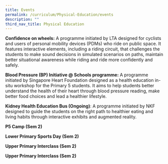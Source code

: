 ```yaml
---
title: Events
permalink: /curriculum/Physical-Education/events
description: ""
third_nav_title: Physical Education
---
```

**Confidence on wheels:** A programme initiated by LTA designed for cyclists and users of personal mobility devices (PDMs) who ride on public space. It features interactive elements, including a riding circuit, that challenges the students to make sound decisions in simulated scenarios on paths, maintain better situational awareness while riding and ride more confidently and safely.

  

**Blood Pressure (BP) Initiative @ Schools programme:** A programme initiated by Singapore Heart Foundation designed as a health education in-situ workshop for the Primary 5 students. It aims to help students better understand the health of their heart through blood pressure reading, make better food choices and lead a healthier lifestyle.

  

**Kidney Health Education Bus (Ongoing)**: A programme initiated by NKF designed to guide the students on the right path to healthier eating and living habits through interactive exhibits and augmented reality.

  

**P5 Camp (Sem 2)**

**Lower Primary Sports Day (Sem 2)**

**Upper Primary Interclass (Sem 2)**

**Upper Primary Interclass (Sem 2)**